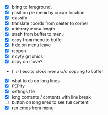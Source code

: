 - [x] bring to foreground. 
- [x] position pie menu by cursor location
- [x] classify
- [x] translate coords from center to corner
- [x] arbitrary menu length
- [x] stash from buffer to menu
- [x] copy from menu to buffer
- [x] hide on menu leave
- [x] reopen
- [x] nicyfy graphics
- [x] copy on move?
- [+/-] esc to close menu w/o copying to buffer
- [x] what to do on long lines
- [x] PEPify
- [x] settings file
- [x] long contents / contents with line break
- [ ] button on long lines to see full content
- [x] run cmds from menu